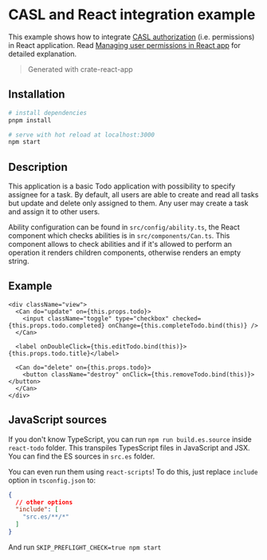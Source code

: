 # CASL and React integration example

This example shows how to integrate [CASL authorization](https://stalniy.github.io/casl/) (i.e. permissions) in React application. Read [Managing user permissions in React app](https://medium.com/dailyjs/managing-user-permissions-in-your-react-app-a93a94ff9b40) for detailed explanation.

> Generated with crate-react-app

## Installation

``` bash
# install dependencies
pnpm install

# serve with hot reload at localhost:3000
npm start
```

## Description

This application is a basic Todo application with possibility to specify assignee for a task. By default, all users are able to create and read all tasks but update and delete only assigned to them. Any user may create a task and assign it to other users.

Ability configuration can be found in `src/config/ability.ts`, the React component which checks abilities is in `src/components/Can.ts`. This component allows to check abilities and if it's allowed to perform an operation it renders children components, otherwise renders an empty string.

## Example

```tsx
<div className="view">
  <Can do="update" on={this.props.todo}>
    <input className="toggle" type="checkbox" checked={this.props.todo.completed} onChange={this.completeTodo.bind(this)} />
  </Can>

  <label onDoubleClick={this.editTodo.bind(this)}>{this.props.todo.title}</label>

  <Can do="delete" on={this.props.todo}>
    <button className="destroy" onClick={this.removeTodo.bind(this)}></button>
  </Can>
</div>
```

## JavaScript sources

If you don't know TypeScript, you can run `npm run build.es.source` inside `react-todo` folder. This transpiles TypesScript files in JavaScript and JSX. You can find the ES sources in `src.es` folder.

You can even run them using `react-scripts`! To do this, just replace `include` option in `tsconfig.json` to:

```json
{
  // other options
  "include": [
    "src.es/**/*"
  ]
}
```

And run `SKIP_PREFLIGHT_CHECK=true npm start`

